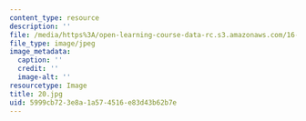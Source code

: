 ```yaml
---
content_type: resource
description: ''
file: /media/https%3A/open-learning-course-data-rc.s3.amazonaws.com/16-885j-aircraft-systems-engineering-fall-2005/5999cb723e8a1a574516e83d43b62b7e_20.jpg
file_type: image/jpeg
image_metadata:
  caption: ''
  credit: ''
  image-alt: ''
resourcetype: Image
title: 20.jpg
uid: 5999cb72-3e8a-1a57-4516-e83d43b62b7e
---
```

